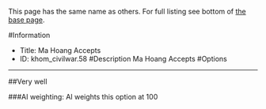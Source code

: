 This page has the same name as others. For full listing see bottom of [the base page](ma_hoang.md).

#Information
 - Title: Ma Hoang Accepts
 - ID: khom_civilwar.58
#Description
Ma Hoang Accepts
#Options

___
##Very well

###AI weighting:
AI weights this option at 100

